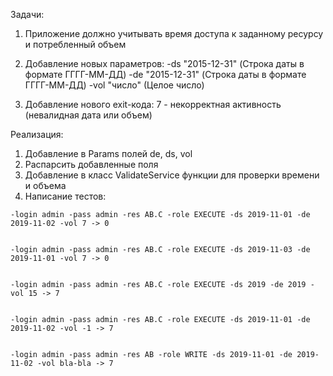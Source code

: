 Задачи:

1) Приложение должно учитывать время доступа к заданному ресурсу и потребленный объем

2) Добавление новых параметров:
-ds "2015-12-31" (Строка даты в формате ГГГГ-ММ-ДД)
-de "2015-12-31" (Строка даты в формате ГГГГ-ММ-ДД)
-vol "число" (Целое число)

3) Добавление нового exit-кода:
7 - некорректная активность (невалидная дата или объем)

Реализация: 
1) Добавление в Params полей de, ds, vol
2) Распарсить добавленные поля
3) Добавление в класс ValidateService функции для проверки времени и объема
4) Написание тестов:

```
-login admin -pass admin -res AB.C -role EXECUTE -ds 2019-11-01 -de 2019-11-02 -vol 7 -> 0


-login admin -pass admin -res AB.C -role EXECUTE -ds 2019-11-03 -de 2019-11-01 -vol 7 -> 0


-login admin -pass admin -res AB.C -role EXECUTE -ds 2019 -de 2019 -vol 15 -> 7


-login admin -pass admin -res AB.C -role EXECUTE -ds 2019-11-01 -de 2019-11-02 -vol -1 -> 7


-login admin -pass admin -res AB -role WRITE -ds 2019-11-01 -de 2019-11-02 -vol bla-bla -> 7
```